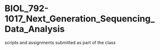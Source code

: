 # BIOL_792-1017_Next_Generation_Sequencing_Data_Analysis
scripts and assignments submitted as part of the class 
